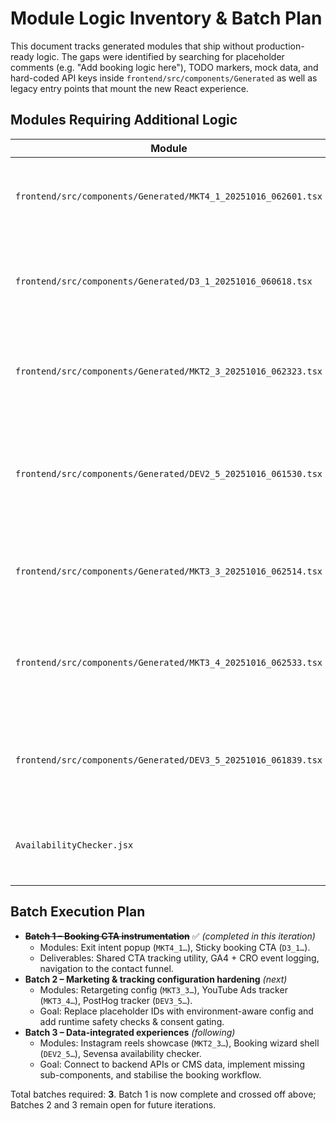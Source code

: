 # Module Logic Inventory & Batch Plan

This document tracks generated modules that ship without production-ready logic. The gaps were identified by searching for
placeholder comments (e.g. "Add booking logic here"), TODO markers, mock data, and hard-coded API keys inside
`frontend/src/components/Generated` as well as legacy entry points that mount the new React experience.

## Modules Requiring Additional Logic

| Module | Current Gap | Notes |
| --- | --- | --- |
| `frontend/src/components/Generated/MKT4_1_20251016_062601.tsx` | CTA button only closed the popup; no analytics or booking flow hand-off. | ✅ Addressed in Batch 1. |
| `frontend/src/components/Generated/D3_1_20251016_060618.tsx` | Button logged to console instead of triggering a booking hand-off. | ✅ Addressed in Batch 1. |
| `frontend/src/components/Generated/MKT2_3_20251016_062323.tsx` | Uses mock Instagram reel data and references an undefined `captions` property. | Needs API integration & defensive data parsing. |
| `frontend/src/components/Generated/DEV2_5_20251016_061530.tsx` | Depends on undefined booking context, missing `handleSubmit`, wizard steps not implemented. | Requires wiring to actual booking flow or removal. |
| `frontend/src/components/Generated/MKT3_3_20251016_062514.tsx` | Placeholder retargeting IDs; no environment-driven configuration. | Should read from config/env and expose guard rails. |
| `frontend/src/components/Generated/MKT3_4_20251016_062533.tsx` | Hard-coded Google Ads snippet and conversion ID; no consent or environment gating. | Needs script management & configuration. |
| `frontend/src/components/Generated/DEV3_5_20251016_061839.tsx` | PostHog initialisation uses placeholder API key and lacks SSR safety. | Requires env-driven setup & lifecycle hardening. |
| `AvailabilityChecker.jsx` | Sevensa submission still contains placeholder account/form identifiers. | Needs real configuration + secrets management. |

## Batch Execution Plan

- ~~**Batch 1 – Booking CTA instrumentation**~~ ✅ *(completed in this iteration)*
  - Modules: Exit intent popup (`MKT4_1…`), Sticky booking CTA (`D3_1…`).
  - Deliverables: Shared CTA tracking utility, GA4 + CRO event logging, navigation to the contact funnel.
- **Batch 2 – Marketing & tracking configuration hardening** *(next)*
  - Modules: Retargeting config (`MKT3_3…`), YouTube Ads tracker (`MKT3_4…`), PostHog tracker (`DEV3_5…`).
  - Goal: Replace placeholder IDs with environment-aware config and add runtime safety checks & consent gating.
- **Batch 3 – Data-integrated experiences** *(following)*
  - Modules: Instagram reels showcase (`MKT2_3…`), Booking wizard shell (`DEV2_5…`), Sevensa availability checker.
  - Goal: Connect to backend APIs or CMS data, implement missing sub-components, and stabilise the booking workflow.

Total batches required: **3**. Batch 1 is now complete and crossed off above; Batches 2 and 3 remain open for future
iterations.
